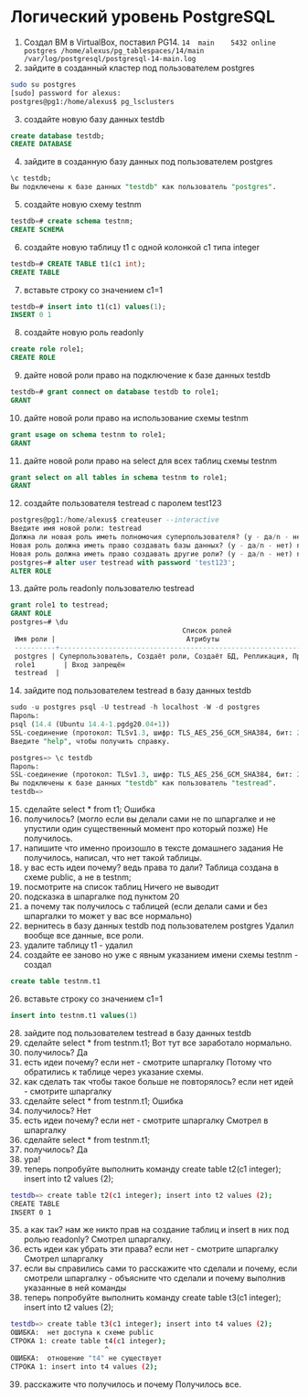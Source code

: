 # Логический уровень PostgreSQL
1. Создал ВМ в VirtualBox, поставил PG14.
`14  main    5432 online postgres /home/alexus/pg_tablespaces/14/main /var/log/postgresql/postgresql-14-main.log`
2. зайдите в созданный кластер под пользователем postgres
```bash
sudo su postgres
[sudo] password for alexus: 
postgres@pg1:/home/alexus$ pg_lsclusters
```
3. создайте новую базу данных testdb
```sql
create database testdb;
CREATE DATABASE
```
4. зайдите в созданную базу данных под пользователем postgres
```sql
\c testdb;
Вы подключены к базе данных "testdb" как пользователь "postgres".
```
5. создайте новую схему testnm
```sql
testdb=# create schema testnm;
CREATE SCHEMA
```
6. создайте новую таблицу t1 с одной колонкой c1 типа integer
```sql
testdb=# CREATE TABLE t1(c1 int);
CREATE TABLE
```
7. вставьте строку со значением c1=1
```sql
testdb=# insert into t1(c1) values(1);
INSERT 0 1
```
8. создайте новую роль readonly
```sql
create role role1;
CREATE ROLE
```
9. дайте новой роли право на подключение к базе данных testdb
```sql
testdb=# grant connect on database testdb to role1;
GRANT
```
10. дайте новой роли право на использование схемы testnm
```sql
grant usage on schema testnm to role1;
GRANT
```
11. дайте новой роли право на select для всех таблиц схемы testnm
```sql
grant select on all tables in schema testnm to role1;
GRANT
```
12. создайте пользователя testread с паролем test123
```sql
postgres@pg1:/home/alexus$ createuser --interactive
Введите имя новой роли: testread
Должна ли новая роль иметь полномочия суперпользователя? (y - да/n - нет) n
Новая роль должна иметь право создавать базы данных? (y - да/n - нет) n
Новая роль должна иметь право создавать другие роли? (y - да/n - нет) n
postgres=# alter user testread with password 'test123';
ALTER ROLE
```
13. дайте роль readonly пользователю testread
```sql
grant role1 to testread;
GRANT ROLE
postgres=# \du
                                          Список ролей
 Имя роли |                                Атрибуты                                 | Член ролей
 ----------+-------------------------------------------------------------------------+------------
 postgres | Суперпользователь, Создаёт роли, Создаёт БД, Репликация, Пропускать RLS | {}
 role1       | Вход запрещён                                                            | {}
 testread  |                                                                         | {role1}

```
14. зайдите под пользователем testread в базу данных testdb
```sql
sudo -u postgres psql -U testread -h localhost -W -d postgres
Пароль: 
psql (14.4 (Ubuntu 14.4-1.pgdg20.04+1))
SSL-соединение (протокол: TLSv1.3, шифр: TLS_AES_256_GCM_SHA384, бит: 256, сжатие: выкл.)
Введите "help", чтобы получить справку.

postgres=> \c testdb
Пароль: 
SSL-соединение (протокол: TLSv1.3, шифр: TLS_AES_256_GCM_SHA384, бит: 256, сжатие: выкл.)
Вы подключены к базе данных "testdb" как пользователь "testread".
testdb=>
```
15. сделайте select * from t1;
Ошибка
16. получилось? (могло если вы делали сами не по шпаргалке и не упустили один существенный момент про который позже)
Не получилось.
17. напишите что именно произошло в тексте домашнего задания
Не получилось, написал, что нет такой таблицы. 
18. у вас есть идеи почему? ведь права то дали?
Таблица создана в схеме public, а не в testnm;
19. посмотрите на список таблиц
Ничего не выводит
20. подсказка в шпаргалке под пунктом 20
21. а почему так получилось с таблицей (если делали сами и без шпаргалки то может у вас все нормально)
22. вернитесь в базу данных testdb под пользователем postgres
Удалил вообще все данные, все роли.
23. удалите таблицу t1 - удалил
24. создайте ее заново но уже с явным указанием имени схемы testnm - создал
```sql
create table testnm.t1
```
26. вставьте строку со значением c1=1
```sql
insert into testnm.t1 values(1)
```
28. зайдите под пользователем testread в базу данных testdb
29. сделайте select * from testnm.t1;
Вот тут все заработало нормально.
28. получилось?
Да
29. есть идеи почему? если нет - смотрите шпаргалку
Потому что обратились к таблице через указание схемы.
30. как сделать так чтобы такое больше не повторялось? если нет идей - смотрите шпаргалку
31. сделайте select * from testnm.t1;
Ошибка
32. получилось?
Нет
33. есть идеи почему? если нет - смотрите шпаргалку
Смотрел в шпаргалку
31. сделайте select * from testnm.t1;
32. получилось?
Да
33. ура!
34. теперь попробуйте выполнить команду create table t2(c1 integer); insert into t2 values (2);
```bash
testdb=> create table t2(c1 integer); insert into t2 values (2);
CREATE TABLE
INSERT 0 1
```
35. а как так? нам же никто прав на создание таблиц и insert в них под ролью readonly?
Смотрел шпаргалку.
36. есть идеи как убрать эти права? если нет - смотрите шпаргалку
Смотрел шпаргалку
37. если вы справились сами то расскажите что сделали и почему, если смотрели шпаргалку - объясните что сделали и почему выполнив указанные в ней команды
38. теперь попробуйте выполнить команду create table t3(c1 integer); insert into t2 values (2);
```bash
testdb=> create table t3(c1 integer); insert into t4 values (2);
ОШИБКА:  нет доступа к схеме public
СТРОКА 1: create table t4(c1 integer);
                       ^
ОШИБКА:  отношение "t4" не существует
СТРОКА 1: insert into t4 values (2);
```
39. расскажите что получилось и почему 
Получилось все.

